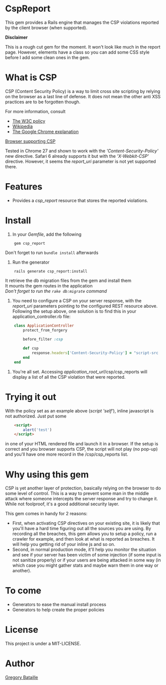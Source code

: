 CspReport
=========

This gem provides a Rails engine that manages the CSP violations reported by
the client browser (when supported).

**Disclaimer**

This is a rough cut gem for the moment. It won't look like much in the report
page. However, elements have a class so you can add some CSS style before I
 add some clean ones in the gem.

What is CSP
===========

CSP (Content Security Policy) is a way to limit cross site scripting by relying
on the browser as a last line of defense. It does not mean the other anti XSS
practices are to be forgotten though.

For more information, consult
* [The W3C policy](http://www.w3.org/TR/CSP/)
* [Wikipedia](http://en.wikipedia.org/wiki/Content_Security_Policy)
* [The Google Chrome explanation](https://developer.chrome.com/extensions/contentSecurityPolicy.html)

[Browser supporting CSP](http://caniuse.com/#search=csp)

Tested in Chrome 27 and shown to work with the *'Content-Security-Policy'* new
directive.
Safari 6 already supports it but with the *'X-Webkit-CSP'* directive. However, it
seems the *report_uri* parameter is not yet supported there.

Features
========

* Provides a *csp_report* resource that stores the reported violations.

Install
=======

1. In your *Gemfile*, add the following
```
	gem csp_report
```
Don't forget to run `bundle install` afterwards

1. Run the generator
```shell
	rails generate csp_report:install
```
It retrieve the db migration files from the gem and install them  
It mounts the gem routes in the application  
*Don't forget to run the `rake db:migrate` command*

1. You need to configure a CSP on your server response, with the *report_uri*
parameters pointing to the configured REST resource above. Following the setup
above, one solution is to find this in your application_controller.rb file:
```ruby
	class ApplicationController
		protect_from_forgery

		before_filter :csp
	
		def csp
			response.headers['Content-Security-Policy'] = "script-src 'self'; report-uri /csp/csp_reports"
		end
	end
```

1. You're all set. Accessing *application_root_url*/csp/csp_reports will display
a list of all the CSP violation that were reported.

Trying it out
=============

With the policy set as an example above (*script 'self'*), inline javascript is
not authorized. Just put some

```html
	<script>
		alert('test')
	</script>
```

in one of your HTML rendered file and launch it in a browser. If the setup is
correct and you browser supports CSP, the script will not play (no pop-up) and 
you'll have one more record in the /csp/csp_reports list.

Why using this gem
==================

CSP is yet another layer of protection, basically relying on the browser to do
some level of control. This is a way to prevent some man in the middle attack 
where someone intercepts the server response and try to change it. While not
foolproof, it's a good additional security layer.

This gem comes in handy for 2 reasons:
* First, when activating CSP directives on your existing site, it is likely 
that you'll have a hard
time figuring out all the sources you are using. By recording all the breaches,
 this gem allows you to setup a policy, run a crawler for example, and then 
look at what is reported as breaches. It will help you getting rid of your 
inline js and so on.
* Second, in normal production mode, it'll help you monitor the situation and 
see if your server has been victim of some injection (if some input is not 
sanitize properly) or if your users are being attacked in some way (in which 
case you might gather stats and maybe warn them in one way or another).

To come
=======

* Generators to ease the manual install process
* Generators to help create the proper policies

License
=======

This project is under a MIT-LICENSE.

Author
======

[Gregory Bataille](https://github.com/gbataille)
